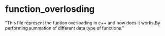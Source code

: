 # function_overlosding
"This file represent the funtion overloading in c++ and how does it works.By performing summation of different data type of functions."
